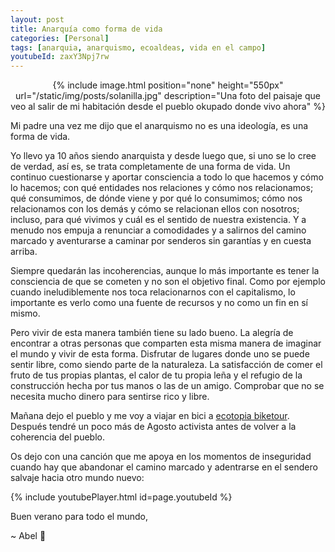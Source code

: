 ```yaml
---
layout: post
title: Anarquía como forma de vida
categories: [Personal]
tags: [anarquia, anarquismo, ecoaldeas, vida en el campo]
youtubeId: zaxY3Npj7rw
---
```


<center>
{% include image.html position="none" height="550px" url="/static/img/posts/solanilla.jpg" description="Una foto del paisaje que veo al salir de mi habitación desde el pueblo okupado donde vivo ahora" %}
</center>

Mi padre una vez me dijo que el anarquismo no es una ideología, es una forma de vida.

Yo llevo ya 10 años siendo anarquista y desde luego que, si uno se lo cree de verdad, así es, se trata completamente de una forma de vida. Un continuo cuestionarse y aportar consciencia a todo lo que hacemos y cómo lo hacemos; con qué entidades nos relaciones y cómo nos relacionamos; qué consumimos, de dónde viene y por qué lo consumimos; cómo nos relacionamos con los demás y cómo se relacionan ellos con nosotros; incluso, para qué vivimos y cuál es el sentido de nuestra existencia. Y a menudo nos empuja a renunciar a comodidades y a salirnos del camino marcado y aventurarse a caminar por senderos sin garantías y en cuesta arriba.

Siempre quedarán las incoherencias, aunque lo más importante es tener la consciencia de que se cometen y no son el objetivo final. Como por ejemplo cuando ineludiblemente nos toca relacionarnos con el capitalismo, lo importante es verlo como una fuente de recursos y no como un fin en sí mismo. 

Pero vivir de esta manera también tiene su lado bueno. La alegría de encontrar a otras personas que comparten esta misma manera de imaginar el mundo y vivir de esta forma. Disfrutar de lugares donde uno se puede sentir libre, como siendo parte de la naturaleza. La satisfacción de comer el fruto de tus propias plantas, el calor de tu propia leña y el refugio de la construcción hecha por tus manos o las de un amigo. Comprobar que no se necesita mucho dinero para sentirse rico y libre.

Mañana dejo el pueblo y me voy a viajar en bici a [ecotopia biketour](https://www.ecotopiabiketour.net/). Después tendré un poco más de Agosto activista antes de volver a la coherencia del pueblo.

Os dejo con una canción que me apoya en los momentos de inseguridad cuando hay que abandonar el camino marcado y adentrarse en el sendero salvaje hacia otro mundo nuevo:

{% include youtubePlayer.html id=page.youtubeId %}

Buen verano para todo el mundo,

~ Abel 🏴	
